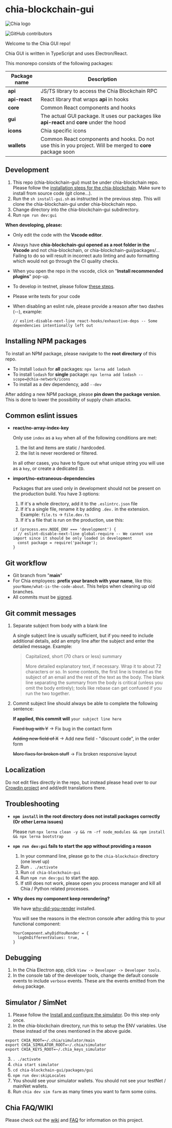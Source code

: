 # chia-blockchain-gui

![Chia logo](https://www.chia.net/wp-content/uploads/2022/09/chia-logo.svg)

![GitHub contributors](https://img.shields.io/github/contributors/Chia-Network/chia-blockchain-gui?logo=GitHub)

Welcome  to  the Chia  GUI repo!

Chia  GUI is  written  in TypeScript  and  uses  Electron/React.

This  monorepo consists of the  following  packages:

| Package name  | Description                                                                                                |
| ------------- | ---------------------------------------------------------------------------------------------------------- |
| **api**       | JS/TS library to access the Chia Blockchain RPC                                                            |
| **api-react** | React library that wraps **api** in hooks                                                                  |
| **core**      | Common React components and hooks                                                                          |
| **gui**       | The actual GUI package. It uses our packages like **api-react** and **core** under the hood                |
| **icons**     | Chia specific icons                                                                                        |
| **wallets**   | Common React components and hooks. Do not use this in you project. Will be merged to **core** package soon |

## Development

1. This repo (chia-blockchain-gui) must be under chia-blockchain repo. Please follow the [installation steps for the chia-blockchain](https://github.com/Chia-Network/chia-blockchain/wiki/INSTALL#install-from-source). Make sure to install from source code (git clone...).
2. Run the `sh install-gui.sh` as instructed in the previous step. This will clone the chia-blockchain-gui under chia-blockchain repo.
3. Change directory into the chia-blockchain-gui subdirectory.
4. Run `npm run dev:gui`

**When developing, please:**

- Only edit the code with the **Vscode editor**.
- Always have **chia-blockchain-gui opened as a root folder in the Vscode** and not chia-blockchain, or chia-blockchain-gui/packages/... Failing to do so will result in incorrect auto linting and auto formatting which would not go through the CI quality checks.
- When you open the repo in the vscode, click on "**Install recommended plugins**" pop-up.
- To develop in testnet, please follow [these steps](https://github.com/Chia-Network/chia-blockchain/wiki/How-to-connect-to-the-Testnet).
- Please write tests for your code
- When disabling an eslint rule, please provide a reason after two dashes (--), example:

  `// eslint-disable-next-line react-hooks/exhaustive-deps -- Some dependencies intentionally left out`

## Installing NPM packages

To install an NPM package, please navigate to the **root directory** of this repo.

- To install `lodash` for **all** packages: `npx lerna add lodash`
- To install `lodash` for **single** package: `npx lerna add lodash --scope=@chia-network/icons`
- To install as a dev dependency, add `--dev`

After adding a new NPM package, please **pin down the package version**. This is done to lower the possibility of supply chain attacks.

## Common eslint issues

- **react/no-array-index-key**

  Only use `index` as a `key` when all of the following conditions are met:

  1.  the list and items are static / hardcoded.
  2.  the list is never reordered or filtered.

  In all other cases, you have to figure out what unique string you will use as a `key`, or create a dedicated `ID`.

- **import/no-extraneous-dependencies**

  Packages that are used only in development should not be present on the production build. You have 3 options:

  1. If it's a whole directory, add it to the `.eslintrc.json` file
  2. If it's a single file, rename it by adding `.dev.` in the extension. Example: `file.ts` -> `file.dev.ts`
  3. If it's a file that is run on the production, use this:

  ```
  if (process.env.NODE_ENV === 'development') {
    // eslint-disable-next-line global-require -- We cannot use import since it should be only loaded in development
    const package = require('package');
  }
  ```

## Git workflow

- Git branch from "**main**"
- For Chia employees: **prefix your branch with your name**, like this: `yourName/what-is-the-code-about`. This helps when cleaning up old branches.
- All commits must be [signed](https://docs.github.com/en/authentication/managing-commit-signature-verification/signing-commits).

## Git commit messages

1. Separate subject from body with a blank line

   A single subject line is usually sufficient, but if you need to include additional details, add an empty line after the subject and enter the detailed message. Example:

   > Capitalized, short (70 chars or less) summary
   >
   > More detailed explanatory text, if necessary. Wrap it to about 72
   > characters or so. In some contexts, the first line is treated as the
   > subject of an email and the rest of the text as the body. The blank
   > line separating the summary from the body is critical (unless you omit
   > the body entirely); tools like rebase can get confused if you run the
   > two together.

2. Commit subject line should always be able to complete the following sentence:

   **If applied, this commit will** `your subject line here`

   ~~Fixed bug with Y~~ -> Fix bug in the contact form

   ~~Adding new field of X~~ -> Add new field - "discount code", in the order form

   ~~More fixes for broken stuff~~ -> Fix broken responsive layout

## Localization

Do not edit files directly in the repo, but instead please head over to our [Crowdin project](https://chia.crowdin.com/chia-blockchain-gui) and add/edit translations there.

## Troubleshooting

- **`npm install` in the root directory does not install packages correctly (Or other Lerna issues)**

  Please run `npx lerna clean -y && rm -rf node_modules && npm install && npx lerna bootstrap`

- **`npm run dev:gui` fails to start the app without providing a reason**

  1. In your command line, please go to the `chia-blockchain` directory (one level up)
  2. Run `. ./activate`
  3. Run `cd chia-blockchain-gui`
  4. Run `npm run dev:gui` to start the app.
  5. If still does not work, please open you process manager and kill all Chia / Python related processes.

- **Why does my component keep rerendering?**

  We have [why-did-you-render](https://github.com/welldone-software/why-did-you-render) installed.

  You will see the reasons in the electron console after adding this to your functional component:

  ```
  YourComponent.whyDidYouRender = {
    logOnDifferentValues: true,
  }
  ```

## Debugging

1. In the Chia Electron app, click `View -> Developer -> Developer tools`.
2. In the console tab of the developer tools, change the default console events to include `verbose` events. These are the events emitted from the `debug` package.

## Simulator / SimNet

1. Please follow the [Install and configure the simulator](https://docs.chia.net/guides/simulator-user-guide/). Do this step only once.
2. In the chia-blockchain directory, run this to setup the ENV variables. Use these instead of the ones mentioned in the above guide.

```
export CHIA_ROOT=~/.chia/simulator/main
export CHIA_SIMULATOR_ROOT=~/.chia/simulator
export CHIA_KEYS_ROOT=~/.chia_keys_simulator
```

3. `. ./activate`
4. `chia start simulator`
5. `cd chia-blockchain-gui/packages/gui`
6. `npm run dev:skipLocales`
7. You should see your simulator wallets. You should not see your testNet / mainNet wallets.
8. Run `chia dev sim farm` as many times you want to farm some coins.

## Chia FAQ/WIKI

Please check out the [wiki](https://github.com/Chia-Network/chia-blockchain/wiki)
and [FAQ](https://github.com/Chia-Network/chia-blockchain/wiki/FAQ) for
information on this project.
